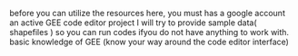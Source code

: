 before you can utilize the resources here,
you must has a google account
an active GEE code editor project
I will try to provide sample data( shapefiles ) so you can run codes ifyou do not have anything to work with.
basic knowledge of GEE (know your way around the code editor interface)
